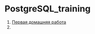 # PostgreSQL_training
1. [Первая домашняя работа](https://github.com/FangahrA13/PostgreSQL_training/tree/main/first_homework)
2. 
